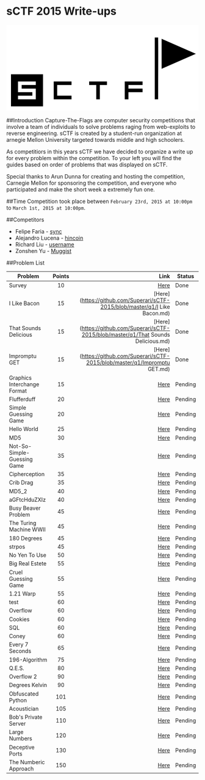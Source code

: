 sCTF 2015 Write-ups
=======

![logo](https://github.com/Superari/sCTF-2015/blob/master/q1/files/banner.png "logo")

##Introduction
Capture-The-Flags are computer security competitions that involve a team of individuals to solve problems raging from web-exploits to reverse engineering. sCTF is created by a student-run organization at arnegie Mellon University targeted towards middle and high schoolers.

As competitiors in this years sCTF we have decided to organize a write up for every problem within the competition. To your left you will find the guides based on order of problems that was displayed on sCTF.

Special thanks to Arun Dunna for creating and hosting the competition, Carnegie Mellon for sponsoring the competition, and everyone who participated and make the short week a extremely fun one.

##Time
Competition took place between ```February 23rd, 2015 at 10:00pm``` to ```March 1st, 2015 at 10:00pm```.

##Competitors

* Felipe Faria - [sync](https://github.com/Synchronizing)
* Alejandro Lucena - [hincoin](https://github.com/Hincoin)
* Richard Liu - [username](https://github.com/username)
* Zonshen Yu - [Muggist](https://github.com/Muggist)

##Problem List

| Problem                        | Points        | Link 																				 | Status  |
|--------------------------------|:-------------:| -------------------------------------------------------------------------------------:| ------  |
| Survey                         | 10            | [Here](https://github.com/Superari/sCTF-2015/blob/master/q1/Survey.md) 				 | Done    |
| I Like Bacon                   | 15            | [Here](https://github.com/Superari/sCTF-2015/blob/master/q1/I Like Bacon.md) 		 | Done    |
| That Sounds Delicious          | 15            | [Here](https://github.com/Superari/sCTF-2015/blob/master/q1/That Sounds Delicious.md) | Done    |
| Impromptu GET                  | 15            | [Here](https://github.com/Superari/sCTF-2015/blob/master/q1/Impromptu GET.md) 		 | Done    |
| Graphics Interchange Format    | 15            | [Here](5) 																			 | Pending |
| Flufferduff                    | 20            | [Here](6) 																			 | Pending |
| Simple Guessing Game           | 20            | [Here](7) 																			 | Pending |
| Hello World                    | 25            | [Here](8) 																			 | Pending |
| MD5                            | 30            | [Here](9) 																			 | Pending |
| Not-So-Simple-Guessing Game    | 35            | [Here](10) 																			 | Pending |
| Cipherception                  | 35            | [Here](11) 																			 | Pending |
| Crib Drag                      | 35            | [Here](12) 																			 | Pending |
| MD5_2                          | 40            | [Here](13) 																			 | Pending |
| aGFtcHduZXIz                   | 40            | [Here](14) 																			 | Pending |
| Busy Beaver Problem            | 45            | [Here](15) 																			 | Pending |
| The Turing Machine WWII        | 45            | [Here](16) 																			 | Pending |
| 180 Degrees                    | 45            | [Here](17) 																			 | Pending |
| strpos                         | 45            | [Here](18) 																			 | Pending |
| No Yen To Use                  | 50            | [Here](19) 																			 | Pending |
| Big Real Estete                | 55            | [Here](20) 																			 | Pending |
| Cruel Guessing Game            | 55            | [Here](21) 																			 | Pending |
| 1.21 Warp                      | 55            | [Here](22) 																			 | Pending |
| test                           | 60            | [Here](23) 																			 | Pending |
| Overflow                       | 60            | [Here](24) 																			 | Pending |
| Cookies                        | 60            | [Here](25) 																			 | Pending |
| SQL                            | 60            | [Here](26) 																			 | Pending |
| Coney                          | 60            | [Here](27) 																			 | Pending |
| Every 7 Seconds                | 65            | [Here](28) 																			 | Pending |
| 196-Algorithm                  | 75            | [Here](29) 																			 | Pending |
| Q.E.S.                         | 80            | [Here](30) 																			 | Pending |
| Overflow 2                     | 90            | [Here](31) 																			 | Pending |
| Degrees Kelvin                 | 90            | [Here](32) 																			 | Pending |
| Obfuscated Python              | 101           | [Here](33) 																			 | Pending |
| Acoustician                    | 105           | [Here](34) 																			 | Pending |
| Bob's Private Server           | 110           | [Here](35) 																			 | Pending |
| Large Numbers                  | 120           | [Here](36) 																			 | Pending |
| Deceptive Ports                | 130           | [Here](37) 																			 | Pending |
| The Numberic Approach          | 150           | [Here](38) 																			 | Pending |

